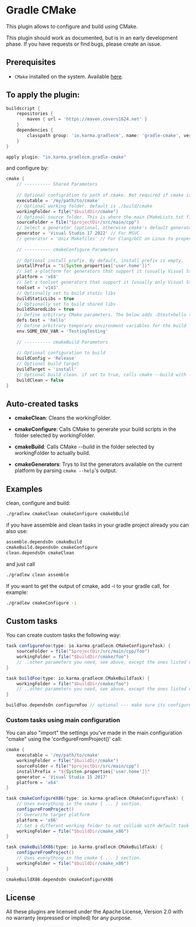 # Gradle CMake
This plugin allows to configure and build using CMake. 

This plugin should work as documented, but is in an early development phase. 
If you have requests or find bugs, please create an issue.

## Prerequisites

* `CMake` installed on the system. Available [here](https://www.cmake.org).

## To apply the plugin:

```groovy
buildscript {
    repositories {
        maven { url = 'https://maven.covers1624.net' }
    }
    dependencies {
        classpath group: 'io.karma.gradlecm', name: 'gradle-cmake', version: '1.0.1.14'
    }
}

apply plugin: "io.karma.gradlecm.gradle-cmake"
```

and configure by:

```groovy
cmake {
    // ---------- Shared Parameters
    
    // Optional configration to path of cmake. Not required if cmake is on the path.
    executable = '/my/path/to/cmake'
    // Optional working folder. default is ./build/cmake
    workingFolder = file("$buildDir/cmake")
    // Optional source folder. This is where the main CMakeLists.txt file resides. Default is ./src/main/cpp
    sourceFolder = file("$projectDir/src/main/cpp")
    // Select a generator (optional, otherwise cmake's default generator is used)
    generator = 'Visual Studio 17 2022' // For MSVC
    // generator = 'Unix Makefiles' // For Clang/GCC on Linux to properly use multi-threading
    
    // ---------- cmakeConfigure Parameters
    
    // Optional install prefix. By default, install prefix is empty.
    installPrefix = "${System.properties['user.home']}"
    // Set a platform for generators that support it (usually Visual Studio)
    platform = 'x64'
    // Set a toolset generators that support it (usually only Visual Studio)
    toolset = 'v143'
    // Optionally set to build static libs
    buildStaticLibs = true
    // Optionally set to build shared libs
    buildSharedLibs = true
    // Define arbitrary CMake parameters. The below adds -Dtest=hello to cmake command line.
    defs.test = 'hello'
    // Define arbitrary temporary environment variables for the build
    env.SOME_ENV_VAR = 'TestingTesting'
    
    // ---------- cmakeBuild Parameters
    
    // Optional configuration to build
    buildConfig = 'Release'
    // Optional build target
    buildTarget = 'install'
    // Optional build clean. if set to true, calls cmake --build with --clean-first
    buildClean = false
}
```

## Auto-created tasks

* **cmakeClean**: Cleans the workingFolder.

* **cmakeConfigure**: Calls CMake to generate your build scripts in the folder selected by workingFolder.

* **cmakeBuild**: Calls CMake --build in the folder selected by workingFolder to actually build.

* **cmakeGenerators**: Trys to list the generators available on the current platform by parsing `cmake --help`'s output.

## Examples

clean, configure and build:

```bash
./gradlew cmakeClean cmakeConfigure cmakebBuild
```

if you have assemble and clean tasks in your gradle project already you can also use:
	
```bash
assemble.dependsOn cmakeBuild
cmakeBuild.dependsOn cmakeConfigure
clean.dependsOn cmakeClean
```

and just call

```bash
./gradlew clean assemble
```

If you want to get the output of cmake, add -i to your gradle call, for example:
	
```bash
./gradlew cmakeConfigure -i
```

## Custom tasks

You can create custom tasks the following way:

```groovy
task configureFoo(type: io.karma.gradlecm.CMakeConfigureTask) {
    sourceFolder = file("$projectDir/src/main/cpp/foo")
    workingFolder = file("$buildDir/cmake/foo")
    // ..other parameters you need, see above, except the ones listed under cmakeBuild Parameters
}

task buildFoo(type: io.karma.gradlecm.CMakeBuildTask) {
    workingFolder = file("$buildDir/cmake/foo")
    // ..other parameters you need, see above, except the ones listed under cmakeConfigure parameters
}

buildFoo.dependsOn configureFoo // optional --- make sure its configured when you run the build task
```

### Custom tasks using main configuration

You can also "import" the settings you've made in the main configuration "cmake" using the 'configureFromProject()' call:

```groovy
cmake {
    executable = '/my/path/to/cmake'
    workingFolder = file("$buildDir/cmake")
    sourceFolder = file("$projectDir/src/main/cpp")
    installPrefix = "${System.properties['user.home']}"
    generator = 'Visual Studio 15 2017'
    platform = 'x64'
}

task cmakeConfigureX86(type: io.karma.gradlecm.CMakeConfigureTask) {
    // Uses everything in the cmake { ... } section.
    configureFromProject()
    // Overwrite target platform
    platform = 'x86'
    // Set a different working folder to not collide with default task
    workingFolder = file("$buildDir/cmake_x86")
}

task cmakeBuildX86(type: io.karma.gradlecm.CMakeBuildTask) {
    configureFromProject()
    // Uses everything in the cmake { ... } section.
    workingFolder = file("$buildDir/cmake_x86")
}

cmakeBuildX86.dependsOn cmakeConfigureX86
```

## License

All these plugins are licensed under the Apache License, Version 2.0 with no warranty (expressed or implied) for any purpose.
